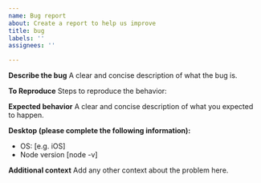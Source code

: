 ```yaml
---
name: Bug report
about: Create a report to help us improve
title: bug
labels: ''
assignees: ''

---
```


**Describe the bug**
A clear and concise description of what the bug is.

**To Reproduce**
Steps to reproduce the behavior:

**Expected behavior**
A clear and concise description of what you expected to happen.

**Desktop (please complete the following information):**

- OS: [e.g. iOS]
- Node version [node -v]

**Additional context**
Add any other context about the problem here.
